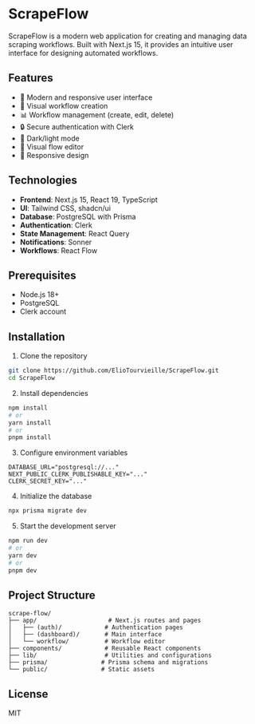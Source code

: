 # ScrapeFlow

ScrapeFlow is a modern web application for creating and managing data scraping workflows. Built with Next.js 15, it provides an intuitive user interface for designing automated workflows.

## Features

- 🎨 Modern and responsive user interface
- 🔄 Visual workflow creation
- 📊 Workflow management (create, edit, delete)
- 🔒 Secure authentication with Clerk
- 🌙 Dark/light mode
- 🎯 Visual flow editor
- 📱 Responsive design

## Technologies

- **Frontend**: Next.js 15, React 19, TypeScript
- **UI**: Tailwind CSS, shadcn/ui
- **Database**: PostgreSQL with Prisma
- **Authentication**: Clerk
- **State Management**: React Query
- **Notifications**: Sonner
- **Workflows**: React Flow

## Prerequisites

- Node.js 18+
- PostgreSQL
- Clerk account

## Installation

1. Clone the repository

```bash
git clone https://github.com/ElioTourvieille/ScrapeFlow.git
cd ScrapeFlow
```

2. Install dependencies

```bash
npm install
# or
yarn install
# or
pnpm install
```

3. Configure environment variables

```env
DATABASE_URL="postgresql://..."
NEXT_PUBLIC_CLERK_PUBLISHABLE_KEY="..."
CLERK_SECRET_KEY="..."
```

4. Initialize the database

```bash
npx prisma migrate dev
```

5. Start the development server

```bash
npm run dev
# or
yarn dev
# or
pnpm dev
```

## Project Structure

```
scrape-flow/
├── app/                    # Next.js routes and pages
│   ├── (auth)/            # Authentication pages
│   ├── (dashboard)/       # Main interface
│   └── workflow/          # Workflow editor
├── components/            # Reusable React components
├── lib/                   # Utilities and configurations
├── prisma/               # Prisma schema and migrations
└── public/               # Static assets
```

## License

MIT
